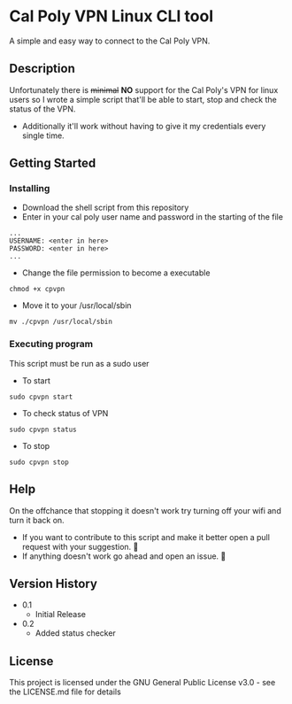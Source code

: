 # Cal Poly VPN Linux CLI tool

A simple and easy way to connect to the Cal Poly VPN.

## Description

Unfortunately there is ~~minimal~~ **NO** support for the Cal Poly's VPN for linux users so I wrote a simple script that'll be able to start, stop and check the status of the VPN. 
* Additionally it'll work without having to give it my credentials every single time.

## Getting Started

### Installing
* Download the shell script from this repository 
* Enter in your cal poly user name and password in the starting of the file

```
...
USERNAME: <enter in here>
PASSWORD: <enter in here>
...
```
* Change the file permission to become a executable
```
chmod +x cpvpn
```
* Move it to your /usr/local/sbin
```
mv ./cpvpn /usr/local/sbin
```

### Executing program

This script must be run as a sudo user
* To start
```
sudo cpvpn start
```
* To check status of VPN 
```
sudo cpvpn status 
```
* To stop
```
sudo cpvpn stop
```

## Help

On the offchance that stopping it doesn't work try turning off your wifi and turn it back on.

* If you want to contribute to this script and make it better open a pull request with your suggestion. :rocket:
* If anything doesn't work go ahead and open an issue. :rotating_light:

## Version History

* 0.1
    * Initial Release
* 0.2
    * Added status checker

## License

This project is licensed under the GNU General Public License v3.0 - see the LICENSE.md file for details


